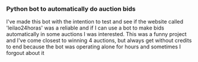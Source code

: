 ### Python bot to automatically do auction bids
I've made this bot with the intention to test and see if the website called 'leilao24horas' was a reliable and if I can use a bot to make bids automatically in some auctions I was interested.
This was a funny project and I've come closest to winning 4 auctions, but always get without credits to end because the bot was operating alone for hours and sometimes I forgout about it
